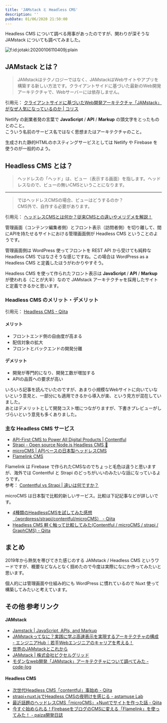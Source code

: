 ```yaml
---
title: 'JAMstack と Headless CMS'
description: ''
pubDate: 01/06/2020 21:50:00
---
```


<p>Headless CMS について調べる用事があったのですが、関わりが深そうな JAMstack についても調べてみました。</p>

<p><span itemscope itemtype="http://schema.org/Photograph"><img src="https://cdn-ak.f.st-hatena.com/images/fotolife/j/jotaki/20200106/20200106110409.jpg" alt="f:id:jotaki:20200106110409j:plain" title="f:id:jotaki:20200106110409j:plain" class="hatena-fotolife" itemprop="image"></span></p>

<h2>JAMstack とは？</h2>

<blockquote><p>JAMstackはテクノロジーではなく、JAMstackはWebサイトやアプリを構築する新しい方法です。クライアントサイドに基づいた最新のWeb開発アーキテクチャで、Webサーバーには依存しません。</p></blockquote>

<p>引用元： <a href="https://coliss.com/articles/build-websites/operation/javascript/about-jamstack.html">クライアントサイドに基づいたWeb開発アーキテクチャ「JAMstack」がなぜ人気になっているのか | コリス</a></p>

<p>Netlify の創業者発の言葉で <strong>JavaScript</strong> / <strong>API</strong> / <strong>Markup</strong> の頭文字をとったものとのこと。<br/>
こういう名前のサービス名ではなく思想またはアーキテクチャのこと。</p>

<p>生成された静的HTMLのホスティングサービスとしては Netlify や Firebase を使うのが一般的のよう。</p>

<h2>Headless CMS とは？</h2>

<blockquote><p>ヘッドレスの「ヘッド」は、ビュー（表示する画面）を指します。ヘッドレスなので、ビューの無いCMSということになります。</p></blockquote>

<hr />

<blockquote><p>ではヘッドレスCMSの場合、ビューはどうするのか？<br/>
CMS外で、自作する必要があります。</p></blockquote>

<p>引用元： <a href="https://microcms.io/blog/what-is-headlesscms/">ヘッドレスCMSとは何か？従来CMSとの違いやメリデメを解説！</a></p>

<p>管理画面（コンテンツ編集者側）とフロント表示（訪問者側）を切り離して、間にAPIを持たせるサイトにおける管理画面側が Headless CMS ということのようです。</p>

<p>管理画面側は WordPress 使ってフロントを REST API から受けても純粋な Headless CMS ではなさそうな感じですね。この場合は WordPress as a Headless CMS と定義したほうがわかりやすそう。</p>

<p>Headless CMS を使って作られたフロント表示は <strong>JavaScript</strong> / <strong>API</strong> / <strong>Markup</strong> が使われる（ことが大半）なので JAMstack アーキテクチャを採用したサイトと定義できるかと思います。</p>

<h3>Headless CMS のメリット・デメリット</h3>

<p>引用元： <a href="https://qiita.com/reflet/items/55665a79940a96252c68">Headless CMS - Qiita</a></p>

<h4>メリット</h4>

<ul>
<li>フロントエンド側の自由度が高まる</li>
<li>配信対象の拡大</li>
<li>フロントとバックエンドの開発分離</li>
</ul>

<h4>デメリット</h4>

<ul>
<li>開発が専門的になり、開発工数が増加する</li>
<li>APIの品質への要求が高い</li>
</ul>

<p>いろいろ記事を読んでいたのですが、あまり小規模なWebサイトに向いていないという意見と、一部分にも適用できるから導入が楽、という見方が混在していました。<br/>
あとはデメリットとして開発コスト増につながりますが、下書きプレビューがしづらいという意見も多くありました。</p>

<h3>主な Headless CMS サービス</h3>

<ul>
<li><a href="https://www.contentful.com/">API-First CMS to Power All Digital Products | Contentful</a></li>
<li><a href="https://strapi.io/">Strapi - Open source Node.js Headless CMS 🚀</a></li>
<li><a href="https://microcms.io/">microCMS | APIベースの日本製ヘッドレスCMS</a></li>
<li><a href="https://flamelink.io/">Flamelink CMS</a></li>
</ul>

<p>Flamelink は Firebase で作られたCMSなのでちょっと毛色は違うと思いますが、海外では Contentful と Strapi のどっちがいいのみたいな話になっているようです。<br/>
参考： <a href="https://stackshare.io/stackups/contentful-vs-strapi">Contentful vs Strapi | 違いは何ですか？</a></p>

<p>microCMS は日本製で比較的新しいサービス。比較は下記記事などが詳しいです。</p>

<ul>
<li><a href="https://qiita.com/to4-yanagi/items/4e431b99b78401ef65ca">4種類のHeadlessCMSを試してみた感想（wordpress/strapi/contentful/microCMS） - Qiita</a></li>
<li><a href="https://qiita.com/cheez921/items/81cba28e4b815709f863">Headless CMS 軽く触って比較してみた(Contentful / microCMS / strapi / GraphCMS) - Qiita</a></li>
</ul>

<h2>まとめ</h2>

<p>2019年から熱気を帯びてきた感じのする JAMstack / Headless CMS というワードですが、概要などなんとなく掴めたので今度は実際になにか作ってみたいと思います。</p>

<p>個人的には管理画面や仕組み的にも WordPress に慣れているので Nuxt 使って構築してみたいと考えています。</p>

<h2>その他 参考リンク</h2>

<h4>JAMstack</h4>

<ul>
<li><a href="https://jamstack.org/">Jamstack | JavaScript, APIs, and Markup</a></li>
<li><a href="https://employment.en-japan.com/engineerhub/entry/2019/12/10/103000">JAMstackってなに？実践に学ぶ高速表示を実現するアーキテクチャの構成 - エンジニアHub｜若手Webエンジニアのキャリアを考える！</a></li>
<li><a href="https://microcms.io/blog/world-jamstack-and-the-future/">世界のJAMstackとこれから</a></li>
<li><a href="https://www.pxgrid.com/service/jamstack.html">JAMstack | 株式会社ピクセルグリッド</a></li>
<li><a href="https://code-log.hatenablog.com/entry/2018/11/08/215329">モダンなweb開発「JAMstack」アーキテクチャについて調べてみた - code-log</a></li>
</ul>

<h4>Headless CMS</h4>

<ul>
<li><a href="https://qiita.com/daikiojm/items/3fbde3c88a7d0a053675">次世代Headless CMS「contentful」事始め - Qiita</a></li>
<li><a href="http://lab.astamuse.co.jp/entry/2019/01/16/114500">strapi+nuxt.jsでHeadless CMSの夜明けを感じる - astamuse Lab</a></li>
<li><a href="https://qiita.com/yutopia898/items/653068aa3d8237f3e89a">最近話題のヘッドレスCMS「microCMS」+Nuxtでサイトを作った話 - Qiita</a></li>
<li><a href="https://paiza.hatenablog.com/entry/2018/11/21/%E4%BB%8A%E3%81%99%E3%81%90%E5%A7%8B%E3%82%81%E3%82%89%E3%82%8C%E3%82%8B%EF%BC%81FIrebase%E3%82%92%E3%83%96%E3%83%AD%E3%82%B0%E3%81%AECMS%E3%81%AB%E5%A4%89%E3%81%88%E3%82%8B%E3%80%8CFlamelink%E3%80%8D">今すぐ始められる！FIrebaseをブログのCMSに変える「Flamelink」を使ってみた！ - paiza開発日誌</a></li>
</ul>
